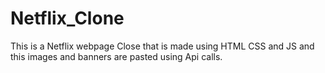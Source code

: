 # Netflix_Clone

This is a Netflix webpage Close that is made using HTML CSS and JS and this images and banners are pasted using Api calls.
